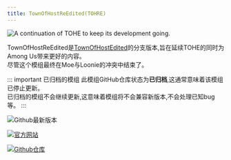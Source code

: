 ```yaml
---
title: TownOfHostReEdited(TOHRE)
---
```


![A continuation of TOHE to keep its development going.](/Image/TownOfHostEnhanced.jpg)

TownOfHostReEdited是[TownOfHostEdited](./TownOfHostEdited)的分支版本,旨在延续TOHE的同时为Among Us带来更好的内容。<br>
尽管这个模组最终在Moe与Loonie的冲突中结束了。

::: important 已归档的模组
此模组GitHub仓库状态为**已归档**,这通常意味着该模组已停止更新。<br>
已归档的模组不会继续更新,这意味着模组将不会兼容新版本,不会处理已知bug等。
:::

<div align="center">
<VPCard
  title="Loonie"
  desc="开发者"
  logo="/Image/Loonie.png"
  link="https://github.com/ItzLoonie"
/>
</div>

![Github最新版本](https://badgen.net/github/release/ItzLoonie/TownOfHost-ReEdited?icon=github)

[![官方网站](https://badgen.net/badge/Web/Site/3AA675)](https://tohre.dev)

[![Github仓库](https://badgen.net/badge/Github/Repository/github?icon=github)](https://github.com/ItzLoonie/TownOfHost-ReEdited)
